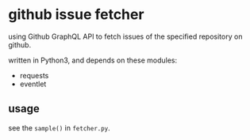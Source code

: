 # github issue fetcher

using Github GraphQL API to fetch issues of the specified repository on github.

written in Python3, and depends on these modules:

- requests
- eventlet

## usage

see the `sample()` in `fetcher.py`.

